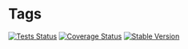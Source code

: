Tags
=======

[![Tests Status](https://github.com/NetCommons3/Tags/actions/workflows/tests.yml/badge.svg?branch=master)](https://github.com/NetCommons3/Tags/actions/workflows/tests.yml)
[![Coverage Status](https://coveralls.io/repos/NetCommons3/Tags/badge.svg?branch=master)](https://coveralls.io/r/NetCommons3/Tags?branch=master)
[![Stable Version](https://img.shields.io/packagist/v/netcommons/tags.svg?label=stable)](https://packagist.org/packages/netcommons/tags)
